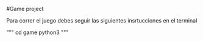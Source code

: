 #Game project 

Para correr el juego debes seguir las siguientes insrtucciones en el terminal 

"""
cd game
python3 
"""

 